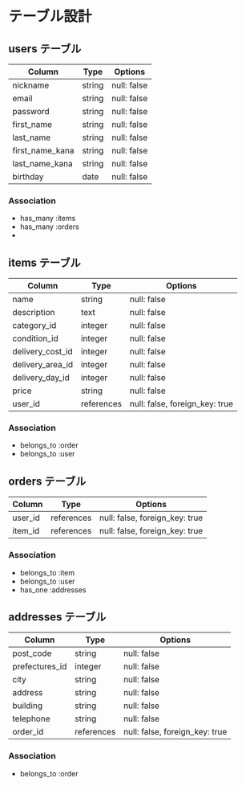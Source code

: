# テーブル設計

## users テーブル

| Column           | Type   | Options     |
| --------         | ------ | ----------- |
| nickname         | string | null: false | 
| email            | string | null: false |
| password         | string | null: false |
| first_name       | string | null: false |            
| last_name        | string | null: false |               
| first_name_kana  | string | null: false |                 
| last_name_kana   | string | null: false |            
| birthday 　      | date   | null: false |                
            

### Association
 
- has_many :items
- has_many :orders
- 

## items テーブル

| Column           | Type       | Options     |    
| ------           | ------     | ----------- |
| name             | string     | null: false |
|description       |  text      | null: false |
|category_id       | integer    | null: false |
|condition_id      | integer    | null: false |
|delivery_cost_id  | integer    | null: false |
|delivery_area_id  | integer    | null: false |
|delivery_day_id   | integer    | null: false |
|price             | string     | null: false |
|user_id           | references |null: false, foreign_key: true|
### Association

- belongs_to :order
- belongs_to :user

##  orders テーブル

| Column   | Type       | Options                        |
| ------   | ---------- | ------------------------------ |
| user_id  | references | null: false, foreign_key: true |
| item_id  | references | null: false, foreign_key: true |

### Association

- belongs_to :item
- belongs_to :user
- has_one    :addresses

## addresses テーブル

| Column         | Type       | Options                        |
| -------        | ---------- | ------------------------------ |
| post_code      | string     | null: false                    |         
| prefectures_id | integer    | null: false                    |
| city           | string     | null: false                    |
| address        | string     | null: false                    |
| building       | string     | null: false                    |
| telephone      | string     | null: false                    |
| order_id        | references | null: false, foreign_key: true |
### Association

- belongs_to :order
